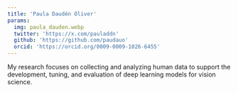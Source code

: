 ```yaml
---
title: 'Paula Daudén Oliver'
params:
  img: paula_dauden.webp
  twitter: 'https://x.com/pauladdn'
  github: 'https://github.com/paudauo'
  orcid: 'https://orcid.org/0009-0009-1026-6455'
---
```


My research focuses on collecting and analyzing human data to support the development, tuning, and evaluation of deep learning models for vision science.